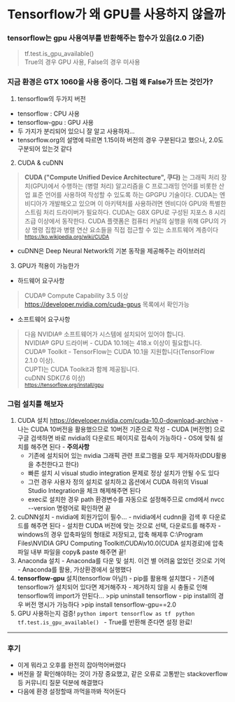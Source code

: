 # Tensorflow가 왜 GPU를 사용하지 않을까

### tensorflow는 gpu 사용여부를 반환해주는 함수가 있음(2.0 기준)
>tf.test.is_gpu_available()  
>True의 경우 GPU 사용, False의 경우 미사용

### 지금 환경은 GTX 1060을 사용 중이다. 그럼 왜 False가 뜨는 것인가?
1. tensorflow의 두가지 버전
  - tensorflow : CPU 사용
  - tensorflow-gpu : GPU 사용
  - 두 가지가 분리되어 있으니 잘 알고 사용하자...
  - tensorflow.org의 설명에 따르면 1.15이하 버전의 경우 구분된다고 했으나, 2.0도 구분되어 있는것 같다
2. CUDA & cuDNN
> **CUDA ("Compute Unified Device Architecture", 쿠다)** 는 그래픽 처리 장치(GPU)에서 수행하는 (병렬 처리) 알고리즘을 C 프로그래밍 언어를 비롯한 산업 표준 언어를 사용하여 작성할 수 있도록 하는 GPGPU 기술이다. CUDA는 엔비디아가 개발해오고 있으며 이 아키텍처를 사용하려면 엔비디아 GPU와 특별한 스트림 처리 드라이버가 필요하다. CUDA는 G8X GPU로 구성된 지포스 8 시리즈급 이상에서 동작한다. CUDA 플랫폼은 컴퓨터 커널의 실행을 위해 GPU의 가상 명령 집합과 병렬 연산 요소들을 직접 접근할 수 있는 소프트웨어 계층이다
<sub>https://ko.wikipedia.org/wiki/CUDA</sub>
  - cuDNN은 Deep Neural Network의 기본 동작을 제공해주는 라이브러리
3. GPU가 적용이 가능한가
  - 하드웨어 요구사항
  >CUDA® Compute Capability 3.5 이상  
  >https://developer.nvidia.com/cuda-gpus 목록에서 확인가능
  - 소프트웨어 요구사항
  >다음 NVIDIA® 소프트웨어가 시스템에 설치되어 있어야 합니다.  
  >NVIDIA® GPU 드라이버 - CUDA 10.1에는 418.x 이상이 필요합니다.  
  >CUDA® Toolkit - TensorFlow는 CUDA 10.1을 지원합니다(TensorFlow 2.1.0 이상).  
  >CUPTI는 CUDA Toolkit과 함께 제공됩니다.  
  >cuDNN SDK(7.6 이상)  
  <sub>https://tensorflow.org/install/gpu</sub>
  
  ### 그럼 설치를 해보자
  1. CUDA 설치 https://developer.nvidia.com/cuda-10.0-download-archive
    - 나는 CUDA 10버전을 활용했으므로 10버전 기준으로 작성
    - CUDA [버전명] 으로 구글 검색하면 바로 nvidia의 다운로드 페이지로 접속이 가능하다
    - OS에 맞춰 설치를 해주면 된다
    - **주의사항**
      - 기존에 설치되어 있는 nvidia 그래픽 관련 프로그램을 모두 제거하자(DDU활용을 추천한다고 한다)
      - 빠른 설치 시 visual studio integration 문제로 정상 설치가 안될 수도 있다
      - 그런 경우 사용자 정의 설치로 설치하고 옵션에서 CUDA 하위의 Visual Studio Integration을 체크 해제해주면 된다
      - exec로 설치한 경우 path 환경변수를 자동으로 설정해주므로 cmd에서 nvcc --version 명령어로 확인하면 끝
  2. cuDNN설치
    - nvidia에 회원가입이 필수...
    - nvidia에서 cudnn을 검색 후 다운로드를 해주면 된다
    - 설치한 CUDA 버전에 맞는 것으로 선택, 다운로드를 해주자
    - windows의 경우 압축파일의 형태로 저장되고, 압축 해제후 C:\Program Files\NVIDIA GPU Computing Toolkit\CUDA\v10.0(CUDA 설치경로)에 압축파일 내부 파일을 copy& paste 해주면 끝!
  3. Anaconda 설치
    - Anaconda를 다운 및 설치. 이건 별 어려움 없었던 것으로 기억
    - Anaconda를 활용, 가상환경에서 실행했다
  4. **tensorflow-gpu** 설치(tensorflow 아님!)
    - pip를 활용해 설치했다
    - 기존에 tensorflow가 설치되어 있다면 제거해주자
    - 제거하지 않을 시 충돌로 인해 tensorflow의 import가 안된다...
    >pip uninstall tensorflow
    - pip install의 경우 버전 명시가 가능하다
    >pip install tensorflow-gpu==2.0
  5. GPU 사용하는지 검증!
    ```python
    import tensorflow as tf
    ```
    ```python
    tf.test.is_gpu_available()
    ```
    - True를 반환해 준다면 설정 완료!
---
### 후기
- 이게 뭐라고 오후를 완전히 잡아먹어버렸다
- 버전을 잘 확인해야하는 것이 가장 중요했고, 같은 오류로 고통받는 stackoverflow 등 커뮤니티 질문 덕분에 해결했다
- 다음에 환경 설정할때 까먹을까봐 적어둔다  
      
